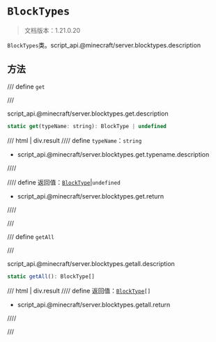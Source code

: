 # `BlockTypes`

> 文档版本：1.21.0.20

`BlockTypes`类。script_api.@minecraft/server.blocktypes.description

## 方法

/// define
`get`


///

script_api.@minecraft/server.blocktypes.get.description

```js
static get(typeName: string): BlockType | undefined
```

/// html | div.result
//// define
`typeName`：`string`

- script_api.@minecraft/server.blocktypes.get.typename.description


////

//// define
返回值：[`BlockType`](./blocktype.md)|`undefined`

- script_api.@minecraft/server.blocktypes.get.return


////

///


/// define
`getAll`


///

script_api.@minecraft/server.blocktypes.getall.description

```js
static getAll(): BlockType[]
```

/// html | div.result
//// define
返回值：<code><a href="../blocktype/">BlockType</a>[]</code>

- script_api.@minecraft/server.blocktypes.getall.return


////

///

